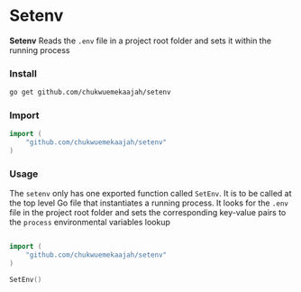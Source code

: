 # Setenv

**Setenv** Reads the `.env` file in a project root folder and sets it within the running process

### Install

```bash
go get github.com/chukwuemekaajah/setenv
```

### Import

```go
import (
	"github.com/chukwuemekaajah/setenv"
)
```
### Usage

The `setenv` only has one exported function called `SetEnv`. It is to be called at the top level Go file that instantiates a running process. It looks for the `.env` file in the project root folder and sets the corresponding key-value pairs to the `process` environmental variables lookup

```go

import (
	"github.com/chukwuemekaajah/setenv"
)

SetEnv()


```